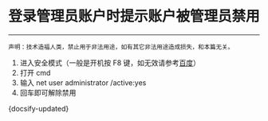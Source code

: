 # 登录管理员账户时提示账户被管理员禁用

---

```shengming
声明：技术造福人类，禁止用于非法用途，如有其它非法用途造成损失，和本篇无关。
```


1. 进入安全模式（一般是开机按 F8 键，如无效请参考[百度](https://www.baidu.com/s?ie=utf-8&wd=电脑如何进入安全模式？)）
2. 打开 cmd
3. 输入 net user administrator /active:yes
4. 回车即可解除禁用



{docsify-updated}